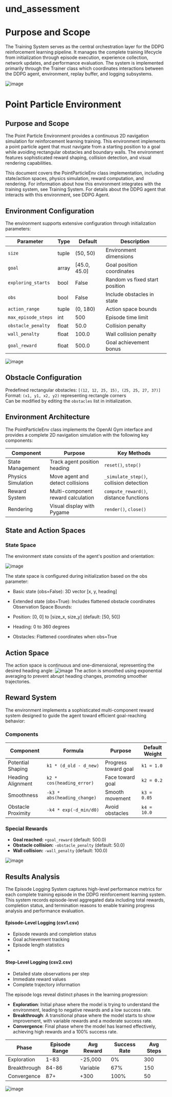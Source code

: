 # und_assessment


# Purpose and Scope
The Training System serves as the central orchestration layer for the DDPG reinforcement learning pipeline. It manages the complete training lifecycle from initialization through episode execution, experience collection, network updates, and performance evaluation. The system is implemented primarily through the Trainer class which coordinates interactions between the DDPG agent, environment, replay buffer, and logging subsystems.

![image](https://github.com/user-attachments/assets/7ff95c8e-2f63-4310-b5fb-c91d4d08f0f5)


# Point Particle Environment
## Purpose and Scope
The Point Particle Environment provides a continuous 2D navigation simulation for reinforcement learning training. This environment implements a point particle agent that must navigate from a starting position to a goal while avoiding rectangular obstacles and boundary walls. The environment features sophisticated reward shaping, collision detection, and visual rendering capabilities.

This document covers the PointParticleEnv class implementation, including state/action spaces, physics simulation, reward computation, and rendering. For information about how this environment integrates with the training system, see Training System. For details about the DDPG agent that interacts with this environment, see DDPG Agent.

## Environment Configuration

The environment supports extensive configuration through initialization parameters:

| Parameter             | Type    | Default        | Description                           |
|-----------------------|---------|----------------|---------------------------------------|
| `size`                | tuple   | (50, 50)       | Environment dimensions                |
| `goal`                | array   | [45.0, 45.0]   | Goal position coordinates             |
| `exploring_starts`    | bool    | False          | Random vs fixed start position        |
| `obs`                 | bool    | False          | Include obstacles in state            |
| `action_range`        | tuple   | (0, 180)       | Action space bounds                   |
| `max_episode_steps`   | int     | 500            | Episode time limit                    |
| `obstacle_penalty`    | float   | 50.0           | Collision penalty                     |
| `wall_penalty`        | float   | 100.0          | Wall collision penalty                |
| `goal_reward`         | float   | 500.0          | Goal achievement bonus                |


![image](https://github.com/user-attachments/assets/ab49e8c9-a897-4fe5-a20b-45e86dd8126c)

## Obstacle Configuration

Predefined rectangular obstacles: `[(12, 12, 25, 15), (25, 25, 27, 37)]`  
Format: `(x1, y1, x2, y2)` representing rectangle corners  
Can be modified by editing the `obstacles` list in initialization.

## Environment Architecture
The PointParticleEnv class implements the OpenAI Gym interface and provides a complete 2D navigation simulation with the following key components:

| Component            | Purpose                                          | Key Methods                          |
|----------------------|--------------------------------------------------|--------------------------------------|
| State Management      | Track agent position heading                 | `reset()`, `step()`                  |
| Physics Simulation    | Move agent and detect collisions                 | `_simulate_step()`, collision detection |
| Reward System         | Multi-component reward calculation               | `compute_reward()`, distance functions |
| Rendering             | Visual display with Pygame                       | `render()`, `close()`                |

## State and Action Spaces
### State Space
The environment state consists of the agent's position and orientation:

![image](https://github.com/user-attachments/assets/9613744a-bb76-4fb5-848d-816fbaa57341)

The state space is configured during initialization based on the obs parameter:

- Basic state (obs=False): 3D vector [x, y, heading]
- Extended state (obs=True): Includes flattened obstacle coordinates
Observation Space Bounds:

- Position: [0, 0] to [size_x, size_y] (default: [50, 50])
- Heading: 0 to 360 degrees
- Obstacles: Flattened coordinates when obs=True

## Action Space
The action space is continuous and one-dimensional, representing the desired heading angle:
![image](https://github.com/user-attachments/assets/825e4326-1fd7-468a-b596-437be56dca5a)
The action is smoothed using exponential averaging to prevent abrupt heading changes, promoting smoother trajectories.

## Reward System
The environment implements a sophisticated multi-component reward system designed to guide the agent toward efficient goal-reaching behavior:

### Components

| Component            | Formula                          | Purpose                   | Default Weight |
|---------------------|----------------------------------|---------------------------|-----------------|
| Potential Shaping   | `k1 * (d_old - d_new)`          | Progress toward goal      | `k1 = 1.0`      |
| Heading Alignment    | `k2 * cos(heading_error)`       | Face toward goal          | `k2 = 0.2`      |
| Smoothness          | `-k3 * abs(heading_change)`     | Smooth movement           | `k3 = 0.05`     |
| Obstacle Proximity   | `-k4 * exp(-d_min/d0)`         | Avoid obstacles           | `k4 = 10.0`     |

### Special Rewards

- **Goal reached:** `+goal_reward` (default: 500.0)
- **Obstacle collision:** `-obstacle_penalty` (default: 50.0)
- **Wall collision:** `-wall_penalty` (default: 100.0)

![image](https://github.com/user-attachments/assets/d8e8af62-12ac-4b37-8b17-a0c40f26c95b)




## Results Analysis

The Episode Logging System captures high-level performance metrics for each complete training episode in the DDPG reinforcement learning system. This system records episode-level aggregated data including total rewards, completion status, and termination reasons to enable training progress analysis and performance evaluation.
#### Episode-Level Logging (csv1.csv)

- Episode rewards and completion status
- Goal achievement tracking
- Episode length statistics
- 
#### Step-Level Logging (csv2.csv)

- Detailed state observations per step
- Immediate reward values
- Complete trajectory information

The episode logs reveal distinct phases in the learning progression:

- **Exploration**: Initial phase where the model is trying to understand the environment, leading to negative rewards and a low success rate.
- **Breakthrough**: A transitional phase where the model starts to show improvement, with variable rewards and a moderate success rate.
- **Convergence**: Final phase where the model has learned effectively, achieving high rewards and a 100% success rate.


| Phase        | Episode Range | Avg Reward | Success Rate | Avg Steps |
|--------------|---------------|------------|--------------|-----------|
| Exploration  | 1-83          | -25,000    | 0%           | 300       |
| Breakthrough | 84-86         | Variable   | 67%          | 150       |
| Convergence  | 87+           | +300       | 100%         | 50        |

![image](https://github.com/user-attachments/assets/5df7d0d6-d98d-4e8e-b671-1ac4c37797d3)




